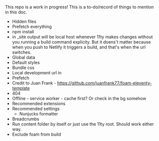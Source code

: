 This repo is a work in progress! This is a to-do/record of things to mention in this doc.

- Hidden files
- Prefetch everything
- npm install
- <build> in _site output will be local host whenever 11ty makes changes without you running a build command explicity. But it doens't matter because when you push to Netlify it triggers a build, and that's when the url switches.
- Global data
- Default styles
- Bundle css
- Local development url in <build>
- Prefetch
- Credit to Juan Frank - https://github.com/juanfrank77/foam-eleventy-template
- 404
- Offline - service worker - cache first? Or check in the bg somehow
- Recommended extensions
- Recommended settings
  - Nunjucks formatter
- Breadcrumbs
- Run content folder by itself or just use the 11ty root. Should work either way.
- Exclude foam from build
